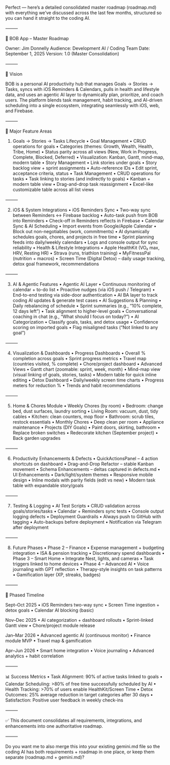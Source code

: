 Perfect — here’s a detailed consolidated master roadmap (roadmap.md) with everything we’ve discussed across the last few months, structured so you can hand it straight to the coding AI.

⸻

📘 BOB App – Master Roadmap

Owner: Jim Donnelly
Audience: Development AI / Coding Team
Date: September 1, 2025
Version: 1.0 (Master Consolidation)

⸻

🎯 Vision

BOB is a personal AI productivity hub that manages Goals → Stories → Tasks, syncs with iOS Reminders & Calendars, pulls in health and lifestyle data, and uses an agentic AI layer to dynamically plan, prioritize, and coach users.
The platform blends task management, habit tracking, and AI-driven scheduling into a single ecosystem, integrating seamlessly with iOS, web, and Firebase.

⸻

🚀 Major Feature Areas

1. Goals → Stories → Tasks Lifecycle
	•	Goal Management
	•	CRUD operations for goals
	•	Categories (themes: Growth, Wealth, Health, Tribe, Home)
	•	Status parity across all views (New, Work in Progress, Complete, Blocked, Deferred)
	•	Visualization: Kanban, Gantt, mind-map, modern table
	•	Story Management
	•	Link stories under goals
	•	Story backlog view + sprint assignments
	•	Auto-reference IDs
	•	Edit sprint, acceptance criteria, status
	•	Task Management
	•	CRUD operations for tasks
	•	Task linking to stories (and indirectly to goals)
	•	Kanban + modern table view
	•	Drag-and-drop task reassignment
	•	Excel-like customizable table across all list views

⸻

2. iOS & System Integrations
	•	iOS Reminders Sync
	•	Two-way sync between Reminders ↔ Firebase backlog
	•	Auto-task push from BOB into Reminders
	•	Check-off in Reminders reflects in Firebase
	•	Calendar Sync & AI Scheduling
	•	Import events from Google/Apple Calendar
	•	Block out non-negotiables (work, commitments)
	•	AI dynamically schedules goals, chores, and projects in free time
	•	Sprint planning feeds into daily/weekly calendars
	•	Logs and console output for sync reliability
	•	Health & Lifestyle Integrations
	•	Apple HealthKit (VO₂ max, HRV, Resting HR)
	•	Strava (runs, triathlon training)
	•	MyFitnessPal (nutrition + macros)
	•	Screen Time (Digital Detox) – daily usage tracking, detox goal framework, recommendations

⸻

3. AI & Agentic Features
	•	Agentic AI Layer
	•	Continuous monitoring of calendar + to-do list
	•	Proactive nudges (via iOS push / Telegram)
	•	End-to-end testing via side-door authentication
	•	AI BA layer to track coding AI updates & generate test cases
	•	AI Suggestions & Planning
	•	Daily rebalancing of schedule
	•	Sprint summaries (e.g., “10% complete, 12 days left”)
	•	Task alignment to higher-level goals
	•	Conversational coaching in chat (e.g., “What should I focus on today?”)
	•	AI Categorization
	•	Classify goals, tasks, and detox usage
	•	Confidence scoring on imported goals
	•	Flag misaligned tasks (“Not linked to any goal”)

⸻

4. Visualization & Dashboards
	•	Progress Dashboards
	•	Overall % completion across goals
	•	Sprint progress metrics
	•	Travel map (countries visited, % complete)
	•	Chore/project dashboard
	•	Advanced Views
	•	Gantt chart (zoomable: sprint, week, month)
	•	Mind-map view (visual linking of goals, stories, tasks)
	•	Modern table for quick inline editing
	•	Detox Dashboard
	•	Daily/weekly screen time charts
	•	Progress meters for reduction %
	•	Trends and habit recommendations

⸻

5. Home & Chores Module
	•	Weekly Chores (by room)
	•	Bedroom: change bed, dust surfaces, laundry sorting
	•	Living Room: vacuum, dust, tidy cables
	•	Kitchen: clean counters, mop floor
	•	Bathroom: scrub tiles, restock essentials
	•	Monthly Chores
	•	Deep clean per room
	•	Appliance maintenance
	•	Projects (DIY Goals)
	•	Paint doors, skirting, bathroom
	•	Replace broken switches
	•	Redecorate kitchen (September project)
	•	Back garden upgrades

⸻

6. Productivity Enhancements & Defects
	•	QuickActionsPanel – 4 action shortcuts on dashboard
	•	Drag-and-Drop Refactor – stable Kanban movement
	•	Schema Enhancements – deltas captured in defects.md
	•	UI Enhancements
	•	Dark/light/system themes
	•	Responsive mobile design
	•	Inline modals with parity fields (edit vs new)
	•	Modern task table with expandable story/goals

⸻

7. Testing & Logging
	•	AI Test Scripts
	•	CRUD validation across goals/stories/tasks
	•	Calendar + Reminders sync tests
	•	Console output logging defects
	•	Deployment Guardrails
	•	Always push to GitHub with tagging
	•	Auto-backups before deployment
	•	Notification via Telegram after deployment

⸻

8. Future Phases
	•	Phase 2 – Finance
	•	Expense management + budgeting integration
	•	ISA & pension tracking
	•	Discretionary spend dashboards
	•	Phase 3 – Smart Home
	•	Integrate Nest, lights, and cameras
	•	Task triggers linked to home devices
	•	Phase 4 – Advanced AI
	•	Voice journaling with GPT reflection
	•	Therapy-style insights on task patterns
	•	Gamification layer (XP, streaks, badges)

⸻

📅 Phased Timeline

Sept–Oct 2025
	•	iOS Reminders two-way sync
	•	Screen Time ingestion + detox goals
	•	Calendar AI blocking (basic)

Nov–Dec 2025
	•	AI categorization + dashboard rollouts
	•	Sprint-linked Gantt view
	•	Chore/project module release

Jan–Mar 2026
	•	Advanced agentic AI (continuous monitor)
	•	Finance module MVP
	•	Travel map & gamification

Apr–Jun 2026
	•	Smart home integration
	•	Voice journaling
	•	Advanced analytics + habit correlation

⸻

📊 Success Metrics
	•	Task Alignment: 90% of active tasks linked to goals
	•	Calendar Scheduling: >80% of free time successfully scheduled by AI
	•	Health Tracking: >70% of users enable HealthKit/Screen Time
	•	Detox Outcomes: 25% average reduction in target categories after 30 days
	•	Satisfaction: Positive user feedback in weekly check-ins

⸻

✅ This document consolidates all requirements, integrations, and enhancements into one authoritative roadmap.

⸻

Do you want me to also merge this into your existing gemini.md file so the coding AI has both requirements + roadmap in one place, or keep them separate (roadmap.md + gemini.md)?
